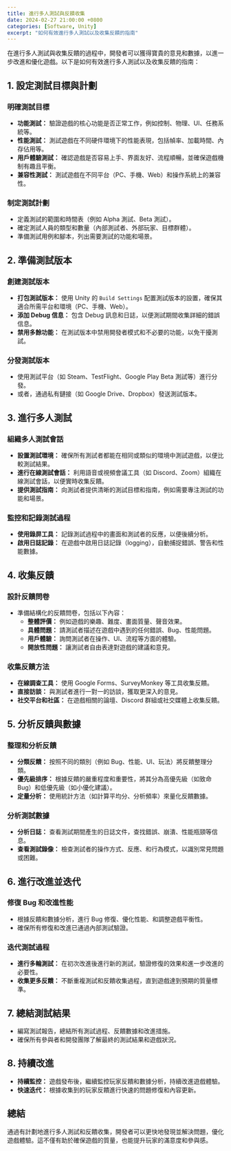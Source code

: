 ```yaml
---
title: 進行多人測試與反饋收集
date: 2024-02-27 21:00:00 +0800
categories: [Software, Unity]
excerpt: "如何有效進行多人測試以及收集反饋的指南"
---
```


在進行多人測試與收集反饋的過程中，開發者可以獲得寶貴的意見和數據，以進一步改進和優化遊戲。以下是如何有效進行多人測試以及收集反饋的指南：

## **1. 設定測試目標與計劃**

### **明確測試目標**
- **功能測試：** 驗證遊戲的核心功能是否正常工作，例如控制、物理、UI、任務系統等。
- **性能測試：** 測試遊戲在不同硬件環境下的性能表現，包括幀率、加載時間、內存佔用等。
- **用戶體驗測試：** 確認遊戲是否容易上手、界面友好、流程順暢，並確保遊戲機制有趣且平衡。
- **兼容性測試：** 測試遊戲在不同平台（PC、手機、Web）和操作系統上的兼容性。

### **制定測試計劃**
- 定義測試的範圍和時間表（例如 Alpha 測試、Beta 測試）。
- 確定測試人員的類型和數量（內部測試者、外部玩家、目標群體）。
- 準備測試用例和腳本，列出需要測試的功能和場景。

## **2. 準備測試版本**

### **創建測試版本**
- **打包測試版本：** 使用 Unity 的 `Build Settings` 配置測試版本的設置，確保其適合所需平台和環境（PC、手機、Web）。
- **添加 Debug 信息：** 包含 Debug 訊息和日誌，以便測試期間收集詳細的錯誤信息。
- **禁用多餘功能：** 在測試版本中禁用開發者模式和不必要的功能，以免干擾測試。

### **分發測試版本**
- 使用測試平台（如 Steam、TestFlight、Google Play Beta 測試等）進行分發。
- 或者，通過私有鏈接（如 Google Drive、Dropbox）發送測試版本。

## **3. 進行多人測試**

### **組織多人測試會話**
- **設置測試環境：** 確保所有測試者都能在相同或類似的環境中測試遊戲，以便比較測試結果。
- **進行在線測試會話：** 利用語音或視頻會議工具（如 Discord、Zoom）組織在線測試會話，以便實時收集反饋。
- **提供測試指南：** 向測試者提供清晰的測試目標和指南，例如需要專注測試的功能和場景。

### **監控和記錄測試過程**
- **使用錄屏工具：** 記錄測試過程中的畫面和測試者的反應，以便後續分析。
- **啟用日誌記錄：** 在遊戲中啟用日誌記錄（logging），自動捕捉錯誤、警告和性能數據。

## **4. 收集反饋**

### **設計反饋問卷**
- 準備結構化的反饋問卷，包括以下內容：
  - **整體評價：** 例如遊戲的樂趣、難度、畫面質量、聲音效果。
  - **具體問題：** 請測試者描述在遊戲中遇到的任何錯誤、Bug、性能問題。
  - **用戶體驗：** 詢問測試者在操作、UI、流程等方面的體驗。
  - **開放性問題：** 讓測試者自由表達對遊戲的建議和意見。

### **收集反饋方法**
- **在線調查工具：** 使用 Google Forms、SurveyMonkey 等工具收集反饋。
- **直接訪談：** 與測試者進行一對一的訪談，獲取更深入的意見。
- **社交平台和社區：** 在遊戲相關的論壇、Discord 群組或社交媒體上收集反饋。

## **5. 分析反饋與數據**

### **整理和分析反饋**
- **分類反饋：** 按照不同的類別（例如 Bug、性能、UI、玩法）將反饋整理分類。
- **優先級排序：** 根據反饋的嚴重程度和重要性，將其分為高優先級（如致命 Bug）和低優先級（如小優化建議）。
- **定量分析：** 使用統計方法（如計算平均分、分析頻率）來量化反饋數據。

### **分析測試數據**
- **分析日誌：** 查看測試期間產生的日誌文件，查找錯誤、崩潰、性能瓶頸等信息。
- **查看測試錄像：** 檢查測試者的操作方式、反應、和行為模式，以識別常見問題或困難。

## **6. 進行改進並迭代**

### **修復 Bug 和改進性能**
- 根據反饋和數據分析，進行 Bug 修復、優化性能、和調整遊戲平衡性。
- 確保所有修復和改進已通過內部測試驗證。

### **迭代測試過程**
- **進行多輪測試：** 在初次改進後進行新的測試，驗證修復的效果和進一步改進的必要性。
- **收集更多反饋：** 不斷重複測試和反饋收集過程，直到遊戲達到預期的質量標準。

## **7. 總結測試結果**

- 編寫測試報告，總結所有測試過程、反饋數據和改進措施。
- 確保所有參與者和開發團隊了解最終的測試結果和遊戲狀況。

## **8. 持續改進**

- **持續監控：** 遊戲發布後，繼續監控玩家反饋和數據分析，持續改進遊戲體驗。
- **快速迭代：** 根據收集到的玩家反饋進行快速的問題修復和內容更新。

## **總結**

通過有計劃地進行多人測試和反饋收集，開發者可以更快地發現並解決問題，優化遊戲體驗。這不僅有助於確保遊戲的質量，也能提升玩家的滿意度和參與感。
